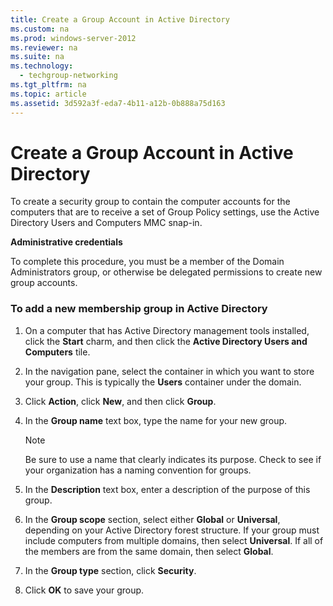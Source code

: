 ```yaml
---
title: Create a Group Account in Active Directory
ms.custom: na
ms.prod: windows-server-2012
ms.reviewer: na
ms.suite: na
ms.technology: 
  - techgroup-networking
ms.tgt_pltfrm: na
ms.topic: article
ms.assetid: 3d592a3f-eda7-4b11-a12b-0b888a75d163
---
```

# Create a Group Account in Active Directory
To create a security group to contain the computer accounts for the computers that are to receive a set of Group Policy settings, use the Active Directory Users and Computers MMC snap-in.

**Administrative credentials**

To complete this procedure, you must be a member of the Domain Administrators group, or otherwise be delegated permissions to create new group accounts.

### To add a new membership group in Active Directory

1.  On a computer that has Active Directory management tools installed, click the **Start** charm, and then click the **Active Directory Users and Computers** tile.

2.  In the navigation pane, select the container in which you want to store your group. This is typically the **Users** container under the domain.

3.  Click **Action**, click **New**, and then click **Group**.

4.  In the **Group name** text box, type the name for your new group.

    > [!NOTE]
    > Be sure to use a name that clearly indicates its purpose. Check to see if your organization has a naming convention for groups.

5.  In the **Description** text box, enter a description of the purpose of this group.

6.  In the **Group scope** section, select either **Global** or **Universal**, depending on your Active Directory forest structure. If your group must include computers from multiple domains, then select **Universal**. If all of the members are from the same domain, then select **Global**.

7.  In the **Group type** section, click **Security**.

8.  Click **OK** to save your group.


